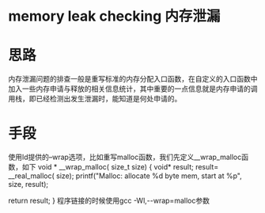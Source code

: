 # memory leak checking 内存泄漏
思路
===
内存泄漏问题的排查一般是重写标准的内存分配入口函数，在自定义的入口函数中加入一些内存申请与释放的相关信息统计，其中重要的一点信息就是内存申请的调用栈，即已经检测出发生泄漏时，能知道是何处申请的。

手段
===
使用ld提供的–wrap选项，比如重写malloc函数，我们先定义__wrap_malloc函数，如下
void * __wrap_malloc( size_t size) {
  void* result;
  result= __real_malloc( size);
  printf("Malloc: allocate %d byte mem, start at %p", size, result);

  return result;
}
程序链接的时候使用gcc -Wl,--wrap=malloc参数
